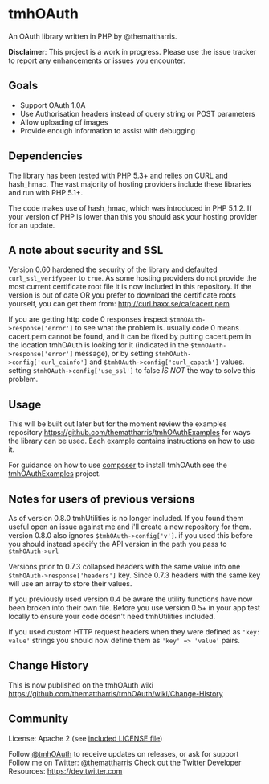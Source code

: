 # tmhOAuth

An OAuth library written in PHP by @themattharris.

**Disclaimer**: This project is a work in progress. Please use the issue tracker
to report any enhancements or issues you encounter.

## Goals

- Support OAuth 1.0A
- Use Authorisation headers instead of query string or POST parameters
- Allow uploading of images
- Provide enough information to assist with debugging

## Dependencies

The library has been tested with PHP 5.3+ and relies on CURL and hash_hmac. The
vast majority of hosting providers include these libraries and run with PHP 5.1+.

The code makes use of hash_hmac, which was introduced in PHP 5.1.2. If your version
of PHP is lower than this you should ask your hosting provider for an update.

## A note about security and SSL

Version 0.60 hardened the security of the library and defaulted `curl_ssl_verifypeer` to `true`.
As some hosting providers do not provide the most current certificate root file
it is now included in this repository. If the version is out of date OR you prefer
to download the certificate roots yourself, you can get them
from: http://curl.haxx.se/ca/cacert.pem

If you are getting http code 0 responses inspect `$tmhOAuth->response['error']` to see what the
problem is. usually code 0 means cacert.pem cannot be found, and it can be fixed by putting cacert.pem
in the location tmhOAuth is looking for it (indicated in the `$tmhOAuth->response['error']` message), or
by setting `$tmhOAuth->config['curl_cainfo']` and `$tmhOAuth->config['curl_capath']` values. setting
`$tmhOAuth->config['use_ssl']` to false *IS NOT* the way to solve this problem.

## Usage

This will be built out later but for the moment review the examples repository
<https://github.com/themattharris/tmhOAuthExamples> for ways the library can be
used. Each example contains instructions on how to use it.

For guidance on how to use [composer](http://getcomposer.org) to install tmhOAuth see the
[tmhOAuthExamples](https://github.com/themattharris/tmhOAuthExamples) project.

## Notes for users of previous versions

As of version 0.8.0 tmhUtilities is no longer included. If you found them useful open an issue against me
and i'll create a new repository for them. version 0.8.0 also ignores `$tmhOAuth->config['v']`. if you used
this before you should instead specify the API version in the path you pass to `$tmhOAuth->url`

Versions prior to 0.7.3 collapsed headers with the same value into one
`$tmhOAuth->response['headers']` key. Since 0.7.3 headers with the same key will use an array
to store their values.

If you previously used version 0.4 be aware the utility functions
have now been broken into their own file. Before you use version 0.5+ in your app
test locally to ensure your code doesn't need tmhUtilities included.

If you used custom HTTP request headers when they were defined as `'key: value'` strings
you should now define them as `'key' => 'value'` pairs.

## Change History

This is now published on the tmhOAuth wiki <https://github.com/themattharris/tmhOAuth/wiki/Change-History>

## Community

License: Apache 2 (see [included LICENSE file](https://github.com/themattharris/tmhOAuth/blob/master/LICENSE))

Follow [@tmhOAuth](https://twitter.com/intent/follow?screen_name=tmhOAuth) to receive updates on releases, or ask for support
Follow me on Twitter: [@themattharris](https://twitter.com/intent/follow?screen_name=themattharris)
Check out the Twitter Developer Resources: <https://dev.twitter.com>
